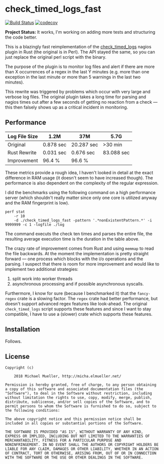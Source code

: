 # check_timed_logs_fast

[![Build Status](https://travis-ci.org/cmichi/check_timed_logs_fast.svg?branch=master)](https://travis-ci.org/cmichi/check_timed_logs_fast)
[![codecov](https://codecov.io/gh/cmichi/check_timed_logs_fast/branch/master/graph/badge.svg)](https://codecov.io/gh/cmichi/check_timed_logs_fast)

__Project Status:__ It works, I'm working on adding more tests and structuring
the code better.

This is a blazingly fast reimplementation of the [check_timed_logs](https://exchange.nagios.org/directory/Plugins/Log-Files/check_timed_logs/details)
nagios plugin in Rust (the original is in Perl). The API stayed the same,
so you can just replace the original perl script with the binary.

The purpose of the plugin is to monitor log files and alert if there
are more than X occurrences of a regex in the last Y minutes (e.g. more
than one exception in the last minute or more than 5 warnings in the last
two minutes).  

This rewrite was triggered by problems which occur with very large
and verbose log files. The original plugin takes a long time for parsing
and nagios times out after a few seconds of getting no reaction from a
check — this then falsely shows up as a critical incident in
monitoring.


## Performance

| Log File Size     | 1.2M      | 37M        | 5.7G       |
| ------------------|-----------|------------|----------- |
| Original          | 0.878 sec | 20.287 sec | >30 min    |
| Rust Rewrite      | 0.031 sec | 0.676 sec  | 83.088 sec |
| Improvement       | 96.4 %    | 96.6 %     |            |

These metrics provide a rough idea, I haven't looked in detail at the
exact difference in RAM usage (it doesn't seem to have increased
though). The performance is also dependent on the complexity of the
regular expression.

I did the benchmarks using the following command on a high performance server
(which shouldn't really matter since only one core is utilized anyway and the
RAM fingerprint is low).

	perf stat
		-r 10
		-d ./check_timed_logs_fast -pattern '.*nonExistentPattern.*' -i 9999999 -c 1 -logfile ./log

The command executs the check ten times and parses the entire file, the
resulting average execution time is the duration in the table above.

The crazy rate of improvement comes from Rust and using `memmap` to read the
file backwards. At the moment the implementation is pretty straight forward
— one process which blocks with the i/o operations and the parsing.
I suspect that there is room for more improvement and would like to implement
two additional strategies:

1. split work into worker threads
2. asynchronous processing and if possible asynchronous syscalls.

Furthermore, I know for sure (because I benchmarked it) that the `fancy-regex`
crate is a slowing factor. The `regex` crate had better performance, but doesn't
support advanced regex features like look-ahead. The original `check_timed_logs`
script supports these features and since I want to stay compatible, I have to
use a (slower) crate which supports these features.


## Installation

Follows.


## License

	Copyright (c)

		2018 Michael Mueller, http://micha.elmueller.net/

	Permission is hereby granted, free of charge, to any person obtaining
	a copy of this software and associated documentation files (the
	"Software"), to deal in the Software without restriction, including
	without limitation the rights to use, copy, modify, merge, publish,
	distribute, sublicense, and/or sell copies of the Software, and to
	permit persons to whom the Software is furnished to do so, subject to
	the following conditions:

	The above copyright notice and this permission notice shall be
	included in all copies or substantial portions of the Software.

	THE SOFTWARE IS PROVIDED "AS IS", WITHOUT WARRANTY OF ANY KIND,
	EXPRESS OR IMPLIED, INCLUDING BUT NOT LIMITED TO THE WARRANTIES OF
	MERCHANTABILITY, FITNESS FOR A PARTICULAR PURPOSE AND
	NONINFRINGEMENT. IN NO EVENT SHALL THE AUTHORS OR COPYRIGHT HOLDERS BE
	LIABLE FOR ANY CLAIM, DAMAGES OR OTHER LIABILITY, WHETHER IN AN ACTION
	OF CONTRACT, TORT OR OTHERWISE, ARISING FROM, OUT OF OR IN CONNECTION
	WITH THE SOFTWARE OR THE USE OR OTHER DEALINGS IN THE SOFTWARE.
